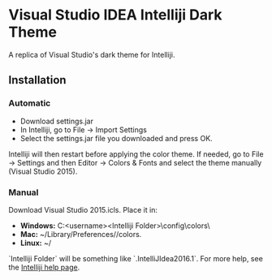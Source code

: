 Visual Studio IDEA Intelliji Dark Theme
====================================

A replica of Visual Studio's dark theme for Intelliji.

## Installation

### Automatic

- Download settings.jar
- In Intelliji, go to File -> Import Settings
- Select the settings.jar file you downloaded and press OK.

Intelliji will then restart before applying the color theme. If needed, go to File -> Settings and then Editor -> Colors & Fonts and select the theme manually (Visual Studio 2015).

### Manual

Download Visual Studio 2015.icls. Place it in:

- **Windows:** C:\<username>\<Intelliji Folder>\config\colors\
- **Mac:** ~/Library/Preferences/<Intelliji Folder>/colors. 
- **Linux:** ~/<Intelliji Folder>

\`Intelliji Folder\` will be something like \`.IntelliJIdea2016.1\`. For more help, see the [Intelliji help page](https://www.jetbrains.com/help/idea/2016.1/exporting-and-importing-settings.html).

